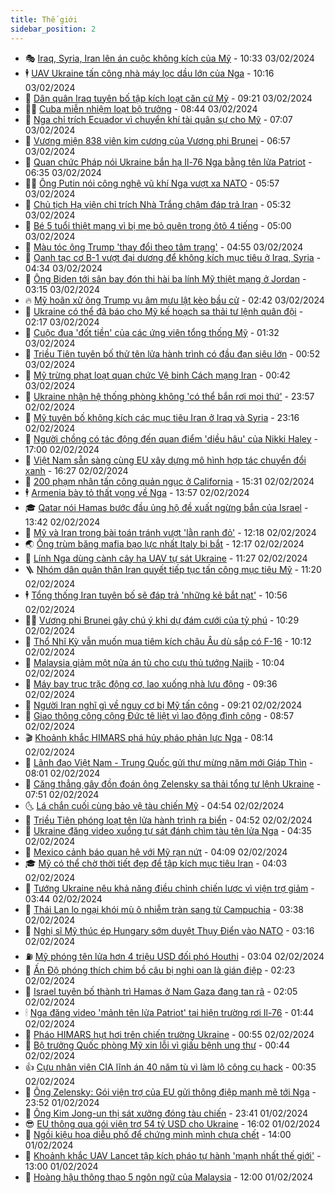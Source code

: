 ```yaml
---
title: Thế giới
sidebar_position: 2
---
```


<!-- vnexpress-the-gioi:START -->
- 🎭 [Iraq, Syria, Iran lên án cuộc không kích của Mỹ](https://vnexpress.net/iraq-syria-iran-len-an-cuoc-khong-kich-cua-my-4708420.html) - 10:33 03/02/2024
- 🕴 [UAV Ukraine tấn công nhà máy lọc dầu lớn của Nga](https://vnexpress.net/uav-ukraine-tan-cong-nha-may-loc-dau-lon-cua-nga-4708419.html) - 10:16 03/02/2024
- 🤭 [Dân quân Iraq tuyên bố tập kích loạt căn cứ Mỹ](https://vnexpress.net/dan-quan-iraq-tuyen-bo-tap-kich-loat-can-cu-my-4708407.html) - 09:21 03/02/2024
- 🧑‍💻 [Cuba miễn nhiệm loạt bộ trưởng](https://vnexpress.net/cuba-mien-nhiem-loat-bo-truong-4708395.html) - 08:44 03/02/2024
- 🦏 [Nga chỉ trích Ecuador vì chuyển khí tài quân sự cho Mỹ](https://vnexpress.net/nga-chi-trich-ecuador-vi-chuyen-khi-tai-quan-su-cho-my-4708372.html) - 07:07 03/02/2024
- 🦒 [Vương miện 838 viên kim cương của Vương phi Brunei](https://vnexpress.net/vuong-mien-838-vien-kim-cuong-cua-vuong-phi-brunei-4708330.html) - 06:57 03/02/2024
- 🌈 [Quan chức Pháp nói Ukraine bắn hạ Il-76 Nga bằng tên lửa Patriot](https://vnexpress.net/quan-chuc-phap-noi-ukraine-ban-ha-il-76-nga-bang-ten-lua-patriot-4708369.html) - 06:35 03/02/2024
- 🧑‍🏫 [Ông Putin nói công nghệ vũ khí Nga vượt xa NATO](https://vnexpress.net/ong-putin-noi-cong-nghe-vu-khi-nga-vuot-xa-nato-4708332.html) - 05:57 03/02/2024
- 🐲 [Chủ tịch Hạ viện chỉ trích Nhà Trắng chậm đáp trả Iran](https://vnexpress.net/chu-tich-ha-vien-chi-trich-nha-trang-cham-dap-tra-iran-4708277.html) - 05:32 03/02/2024
- 🦒 [Bé 5 tuổi thiệt mạng vì bị mẹ bỏ quên trong ôtô 4 tiếng](https://vnexpress.net/be-5-tuoi-thiet-mang-vi-bi-me-bo-quen-trong-oto-4-tieng-4708336.html) - 05:00 03/02/2024
- 🐻 [Màu tóc ông Trump &#39;thay đổi theo tâm trạng&#39;](https://vnexpress.net/mau-toc-ong-trump-thay-doi-theo-tam-trang-4708259.html) - 04:55 03/02/2024
- 🚀 [Oanh tạc cơ B-1 vượt đại dương để không kích mục tiêu ở Iraq, Syria](https://vnexpress.net/oanh-tac-co-b-1-vuot-dai-duong-de-khong-kich-muc-tieu-o-iraq-syria-4708307.html) - 04:34 03/02/2024
- 🥰 [Ông Biden tới sân bay đón thi hài ba lính Mỹ thiệt mạng ở Jordan](https://vnexpress.net/ong-biden-toi-san-bay-don-thi-hai-ba-linh-my-thiet-mang-o-jordan-4708285.html) - 03:15 03/02/2024
- 🔥 [Mỹ hoãn xử ông Trump vụ âm mưu lật kèo bầu cử](https://vnexpress.net/my-hoan-xu-ong-trump-vu-am-muu-lat-keo-bau-cu-4708253.html) - 02:42 03/02/2024
- 🥳 [Ukraine có thể đã báo cho Mỹ kế hoạch sa thải tư lệnh quân đội](https://vnexpress.net/ukraine-co-the-da-bao-cho-my-ke-hoach-sa-thai-tu-lenh-quan-doi-4708244.html) - 02:17 03/02/2024
- 💼 [Cuộc đua &#39;đốt tiền&#39; của các ứng viên tổng thống Mỹ](https://vnexpress.net/cuoc-dua-dot-tien-cua-cac-ung-vien-tong-thong-my-4707685.html) - 01:32 03/02/2024
- 🤡 [Triều Tiên tuyên bố thử tên lửa hành trình có đầu đạn siêu lớn](https://vnexpress.net/trieu-tien-tuyen-bo-thu-ten-lua-hanh-trinh-co-dau-dan-sieu-lon-4708233.html) - 00:52 03/02/2024
- 🌁 [Mỹ trừng phạt loạt quan chức Vệ binh Cách mạng Iran](https://vnexpress.net/my-trung-phat-loat-quan-chuc-ve-binh-cach-mang-iran-4708223.html) - 00:42 03/02/2024
- 🤩 [Ukraine nhận hệ thống phòng không &#39;có thể bắn rơi mọi thứ&#39;](https://vnexpress.net/ukraine-nhan-he-thong-phong-khong-co-the-ban-roi-moi-thu-4708219.html) - 23:57 02/02/2024
- 🎉 [Mỹ tuyên bố không kích các mục tiêu Iran ở Iraq và Syria](https://vnexpress.net/my-tuyen-bo-khong-kich-cac-muc-tieu-iran-o-iraq-va-syria-4708215.html) - 23:16 02/02/2024
- 🎉 [Người chồng có tác động đến quan điểm &#39;diều hâu&#39; của Nikki Haley](https://vnexpress.net/nguoi-chong-co-tac-dong-den-quan-diem-dieu-hau-cua-nikki-haley-4707941.html) - 17:00 02/02/2024
- 🌁 [Việt Nam sẵn sàng cùng EU xây dựng mô hình hợp tác chuyển đổi xanh](https://vnexpress.net/viet-nam-san-sang-cung-eu-xay-dung-mo-hinh-hop-tac-chuyen-doi-xanh-4708190.html) - 16:27 02/02/2024
- 🌊 [200 phạm nhân tấn công quản ngục ở California](https://vnexpress.net/200-pham-nhan-tan-cong-quan-nguc-o-california-4708180.html) - 15:31 02/02/2024
- 🕴 [Armenia bày tỏ thất vọng về Nga](https://vnexpress.net/armenia-bay-to-that-vong-ve-nga-4708171.html) - 13:57 02/02/2024
- 🎓 [Qatar nói Hamas bước đầu ủng hộ đề xuất ngừng bắn của Israel](https://vnexpress.net/qatar-noi-hamas-buoc-dau-ung-ho-de-xuat-ngung-ban-cua-israel-4708168.html) - 13:42 02/02/2024
- 🦩 [Mỹ và Iran trong bài toán tránh vượt &#39;lằn ranh đỏ&#39;](https://vnexpress.net/my-va-iran-trong-bai-toan-tranh-vuot-lan-ranh-do-4707845.html) - 12:18 02/02/2024
- 🌏 [Ông trùm băng mafia bạo lực nhất Italy bị bắt](https://vnexpress.net/ong-trum-bang-mafia-bao-luc-nhat-italy-bi-bat-4708160.html) - 12:17 02/02/2024
- 🌋 [Lính Nga dùng cành cây hạ UAV tự sát Ukraine](https://vnexpress.net/linh-nga-dung-canh-cay-ha-uav-tu-sat-ukraine-4708048.html) - 11:27 02/02/2024
- 🪜 [Nhóm dân quân thân Iran quyết tiếp tục tấn công mục tiêu Mỹ](https://vnexpress.net/nhom-dan-quan-than-iran-quyet-tiep-tuc-tan-cong-muc-tieu-my-4708149.html) - 11:20 02/02/2024
- 🕴 [Tổng thống Iran tuyên bố sẽ đáp trả &#39;những kẻ bắt nạt&#39;](https://vnexpress.net/tong-thong-iran-tuyen-bo-se-dap-tra-nhung-ke-bat-nat-4708097.html) - 10:56 02/02/2024
- 🧑‍🏫 [Vương phi Brunei gây chú ý khi dự đám cưới của tỷ phú](https://vnexpress.net/vuong-phi-brunei-gay-chu-y-khi-du-dam-cuoi-cua-ty-phu-4708104.html) - 10:29 02/02/2024
- 🌮 [Thổ Nhĩ Kỳ vẫn muốn mua tiêm kích châu Âu dù sắp có F-16](https://vnexpress.net/tho-nhi-ky-van-muon-mua-tiem-kich-chau-au-du-sap-co-f-16-4708108.html) - 10:12 02/02/2024
- 🚦 [Malaysia giảm một nửa án tù cho cựu thủ tướng Najib](https://vnexpress.net/malaysia-giam-mot-nua-an-tu-cho-cuu-thu-tuong-najib-4708061.html) - 10:04 02/02/2024
- 💫 [Máy bay trục trặc động cơ, lao xuống nhà lưu động](https://vnexpress.net/may-bay-truc-trac-dong-co-lao-xuong-nha-luu-dong-4708080.html) - 09:36 02/02/2024
- 🤡 [Người Iran nghĩ gì về nguy cơ bị Mỹ tấn công](https://vnexpress.net/nguoi-iran-nghi-gi-ve-nguy-co-bi-my-tan-cong-4707900.html) - 09:21 02/02/2024
- 🦣 [Giao thông công cộng Đức tê liệt vì lao động đình công](https://vnexpress.net/giao-thong-cong-cong-duc-te-liet-vi-lao-dong-dinh-cong-4708064.html) - 08:57 02/02/2024
- 🎬 [Khoảnh khắc HIMARS phá hủy pháo phản lực Nga](https://vnexpress.net/khoanh-khac-himars-pha-huy-phao-phan-luc-nga-4707967.html) - 08:14 02/02/2024
- 🎉 [Lãnh đạo Việt Nam - Trung Quốc gửi thư mừng năm mới Giáp Thìn](https://vnexpress.net/lanh-dao-viet-nam-trung-quoc-gui-thu-mung-nam-moi-giap-thin-4707964.html) - 08:01 02/02/2024
- 🎡 [Căng thẳng gây đồn đoán ông Zelensky sa thải tổng tư lệnh Ukraine](https://vnexpress.net/cang-thang-gay-don-doan-ong-zelensky-sa-thai-tong-tu-lenh-ukraine-4707458.html) - 07:51 02/02/2024
- 🌜 [Lá chắn cuối cùng bảo vệ tàu chiến Mỹ](https://vnexpress.net/la-chan-cuoi-cung-bao-ve-tau-chien-my-4707784.html) - 04:54 02/02/2024
- 🎡 [Triều Tiên phóng loạt tên lửa hành trình ra biển](https://vnexpress.net/trieu-tien-phong-loat-ten-lua-hanh-trinh-ra-bien-4707983.html) - 04:52 02/02/2024
- 🤗 [Ukraine đăng video xuồng tự sát đánh chìm tàu tên lửa Nga](https://vnexpress.net/ukraine-dang-video-xuong-tu-sat-danh-chim-tau-ten-lua-nga-4707959.html) - 04:35 02/02/2024
- 🦩 [Mexico cảnh báo quan hệ với Mỹ rạn nứt](https://vnexpress.net/mexico-canh-bao-quan-he-voi-my-ran-nut-4707856.html) - 04:09 02/02/2024
- 🎓 [Mỹ có thể chờ thời tiết đẹp để tập kích mục tiêu Iran](https://vnexpress.net/my-co-the-cho-thoi-tiet-dep-de-tap-kich-muc-tieu-iran-4707933.html) - 04:03 02/02/2024
- 🌁 [Tướng Ukraine nêu khả năng điều chỉnh chiến lược vì viện trợ giảm](https://vnexpress.net/tuong-ukraine-neu-kha-nang-dieu-chinh-chien-luoc-vi-vien-tro-giam-4707855.html) - 03:44 02/02/2024
- 🤩 [Thái Lan lo ngại khói mù ô nhiễm tràn sang từ Campuchia](https://vnexpress.net/thai-lan-lo-ngai-khoi-mu-o-nhiem-tran-sang-tu-campuchia-4707880.html) - 03:38 02/02/2024
- 👹 [Nghị sĩ Mỹ thúc ép Hungary sớm duyệt Thụy Điển vào NATO](https://vnexpress.net/nghi-si-my-thuc-ep-hungary-som-duyet-thuy-dien-vao-nato-4707881.html) - 03:16 02/02/2024
- ⛽️ [Mỹ phóng tên lửa hơn 4 triệu USD đối phó Houthi](https://vnexpress.net/my-phong-ten-lua-hon-4-trieu-usd-doi-pho-houthi-4707859.html) - 03:04 02/02/2024
- 🚀 [Ấn Độ phóng thích chim bồ câu bị nghi oan là gián điệp](https://vnexpress.net/an-do-phong-thich-chim-bo-cau-bi-nghi-oan-la-gian-diep-4707882.html) - 02:23 02/02/2024
- 🎡 [Israel tuyên bố thành trì Hamas ở Nam Gaza đang tan rã](https://vnexpress.net/israel-tuyen-bo-thanh-tri-hamas-o-nam-gaza-dang-tan-ra-4707868.html) - 02:05 02/02/2024
- 🕯 [Nga đăng video &#39;mảnh tên lửa Patriot&#39; tại hiện trường rơi Il-76](https://vnexpress.net/nga-dang-video-manh-ten-lua-patriot-tai-hien-truong-roi-il-76-4707780.html) - 01:44 02/02/2024
- 🐻 [Pháo HIMARS hụt hơi trên chiến trường Ukraine](https://vnexpress.net/phao-himars-hut-hoi-tren-chien-truong-ukraine-4707072.html) - 00:55 02/02/2024
- 🚦 [Bộ trưởng Quốc phòng Mỹ xin lỗi vì giấu bệnh ung thư](https://vnexpress.net/bo-truong-quoc-phong-my-xin-loi-vi-giau-benh-ung-thu-4707827.html) - 00:44 02/02/2024
- 👍 [Cựu nhân viên CIA lĩnh án 40 năm tù vì làm lộ công cụ hack](https://vnexpress.net/cuu-nhan-vien-cia-linh-an-40-nam-tu-vi-lam-lo-cong-cu-hack-4707829.html) - 00:35 02/02/2024
- 🚀 [Ông Zelensky: Gói viện trợ của EU gửi thông điệp mạnh mẽ tới Nga](https://vnexpress.net/ong-zelensky-goi-vien-tro-cua-eu-gui-thong-diep-manh-me-toi-nga-4707822.html) - 23:52 01/02/2024
- 🌮 [Ông Kim Jong-un thị sát xưởng đóng tàu chiến](https://vnexpress.net/ong-kim-jong-un-thi-sat-xuong-dong-tau-chien-4707824.html) - 23:41 01/02/2024
- 😎 [EU thông qua gói viện trợ 54 tỷ USD cho Ukraine](https://vnexpress.net/eu-thong-qua-goi-vien-tro-54-ty-usd-cho-ukraine-4707794.html) - 16:02 01/02/2024
- 🐲 [Ngồi kiệu hoa diễu phố để chứng minh mình chưa chết](https://vnexpress.net/ngoi-kieu-hoa-dieu-pho-de-chung-minh-minh-chua-chet-4706847.html) - 14:00 01/02/2024
- 💫 [Khoảnh khắc UAV Lancet tập kích pháo tự hành &#39;mạnh nhất thế giới&#39;](https://vnexpress.net/khoanh-khac-uav-lancet-tap-kich-phao-tu-hanh-manh-nhat-the-gioi-4707451.html) - 13:00 01/02/2024
- 👀 [Hoàng hậu thông thạo 5 ngôn ngữ của Malaysia](https://vnexpress.net/hoang-hau-thong-thao-5-ngon-ngu-cua-malaysia-4707456.html) - 12:00 01/02/2024<!-- vnexpress-the-gioi:END -->